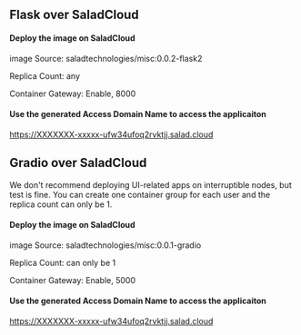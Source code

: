 ## Flask over SaladCloud

#### Deploy the image on SaladCloud
image Source: saladtechnologies/misc:0.0.2-flask2 

Replica Count: any 

Container Gateway: Enable, 8000

#### Use the generated Access Domain Name to access the applicaiton

https://XXXXXXX-xxxxx-ufw34ufoq2rvktjj.salad.cloud

## Gradio over SaladCloud 

We don't recommend deploying UI-related apps on interruptible nodes, but test is fine. You can create one container group for each user and the replica count can only be 1.

#### Deploy the image on SaladCloud
image Source: saladtechnologies/misc:0.0.1-gradio

Replica Count: can only be 1

Container Gateway: Enable, 5000

#### Use the generated Access Domain Name to access the applicaiton

https://XXXXXXX-xxxxx-ufw34ufoq2rvktjj.salad.cloud


